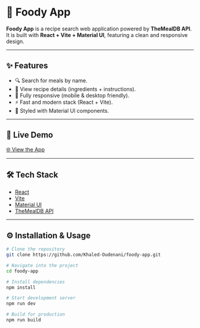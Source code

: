 # 🍲 Foody App

**Foody App** is a recipe search web application powered by **TheMealDB API**.  
It is built with **React + Vite + Material UI**, featuring a clean and responsive design.

---

## ✨ Features

- 🔍 Search for meals by name.
- 📖 View recipe details (ingredients + instructions).
- 📱 Fully responsive (mobile & desktop friendly).
- ⚡️ Fast and modern stack (React + Vite).
- 🎨 Styled with Material UI components.

---

## 🚀 Live Demo

[🌐 View the App](https://khaled-foody.netlify.app/)

---

## 🛠️ Tech Stack

- [React](https://reactjs.org/)
- [Vite](https://vitejs.dev/)
- [Material UI](https://mui.com/)
- [TheMealDB API](https://www.themealdb.com/api.php)

---

## ⚙️ Installation & Usage

```bash
# Clone the repository
git clone https://github.com/Khaled-Oudenani/foody-app.git

# Navigate into the project
cd foody-app

# Install dependencies
npm install

# Start development server
npm run dev

# Build for production
npm run build
```
